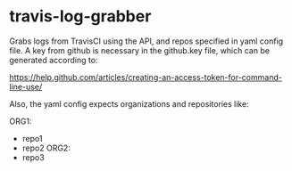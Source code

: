 travis-log-grabber
==================

Grabs logs from TravisCI using the API, and repos specified in yaml config file. A key from github is necessary in the github.key file, which can be generated according to:

https://help.github.com/articles/creating-an-access-token-for-command-line-use/

Also, the yaml config expects organizations and repositories like:

ORG1:
  - repo1
  - repo2
ORG2:
  - repo3



